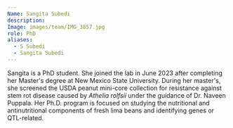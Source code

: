 ```yaml
---
Name: Sangita Subedi
description:
Image: images/team/IMG_3857.jpg
role: PhD
aliases:
  - S Subedi
  - Sangita Subedi
---
```

Sangita is a PhD student. She joined the lab in June 2023 after completing her Master's degree at New Mexico State University. During her master's, she screened the USDA peanut mini-core collection for resistance against stem rot disease caused by _Athelia rolfsii_ under the guidance of Dr. Naveen Puppala. Her Ph.D. program is focused on studying the nutritional and antinutritional components of fresh lima beans and identifying genes or QTL-related.
